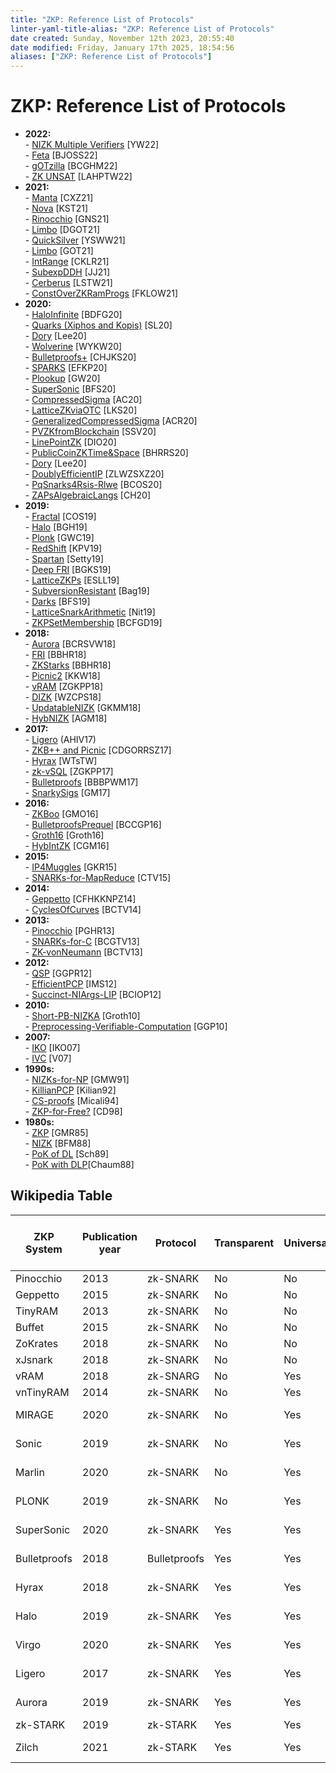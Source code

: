 ```yaml
---
title: "ZKP: Reference List of Protocols"
linter-yaml-title-alias: "ZKP: Reference List of Protocols"
date created: Sunday, November 12th 2023, 20:55:40
date modified: Friday, January 17th 2025, 18:54:56
aliases: ["ZKP: Reference List of Protocols"]
---
```


# ZKP: Reference List of Protocols

- **2022:**  
	  - [NIZK Multiple Verifiers](https://ia.cr/2022/063) [YW22]  
	  - [Feta](https://ia.cr/2022/082) [BJOSS22]  
	  - [gOTzilla](https://ia.cr/2022/170) [BCGHM22]  
	  - [ZK UNSAT](https://ia.cr/2022/206) [LAHPTW22]
- **2021:**  
	  - [Manta](https://ia.cr/2021/743) [CXZ21]  
	  - [Nova](https://ia.cr/2021/370) [KST21]  
	  - [Rinocchio](https://ia.cr/2021/322) [GNS21]  
	  - [Limbo](https://ia.cr/2021/215) [DGOT21]  
	  - [QuickSilver](https://ia.cr/2021/076) [YSWW21]  
	  - [Limbo](https://ia.cr/2021/215) [GOT21]  
	  - [IntRange](https://ia.cr/2021/540) [CKLR21]  
	  - [SubexpDDH](https://ia.cr/2021/514) [JJ21]  
	  - [Cerberus](https://ia.cr/2021/030) [LSTW21]  
	  - [ConstOverZKRamProgs](https://ia.cr/2021/979) [FKLOW21]
- **2020:**  
	  - [HaloInfinite](https://ia.cr/2020/1536) [BDFG20]  
	  - [Quarks (Xiphos and Kopis)](https://ia.cr/2020/1275) [SL20]  
	  - [Dory](https://ia.cr/2020/1274) [Lee20]  
	  - [Wolverine](https://ia.cr/2020/925) [WYKW20]  
	  - [Bulletproofs+](https://ia.cr/2020/735) [CHJKS20]  
	  - [SPARKS](https://ia.cr/2020/994) [EFKP20]  
	  - [Plookup](https://ia.cr/2020/315) [GW20]  
	  - [SuperSonic](https://ia.cr/2019/1229) [BFS20]  
	  - [CompressedSigma](https://ia.cr/2020/152) [AC20]  
	  - [LatticeZKviaOTC](https://ia.cr/2020/1448) [LKS20]  
	  - [GeneralizedCompressedSigma](https://ia.cr/2020/1447) [ACR20]  
	  - [PVZKfromBlockchain](https://ia.cr/2020/1435) [SSV20]  
	  - [LinePointZK](https://ia.cr/2020/1446) [DIO20]  
	  - [PublicCoinZKTime&Space](https://ia.cr/2020/1425) [BHRRS20]  
	  - [Dory](https://ia.cr/2020/1274) [Lee20]  
	  - [DoublyEfficientIP](https://ia.cr/2020/1247) [ZLWZSXZ20]  
	  - [PqSnarks4Rsis-Rlwe](https://ia.cr/2020/1190) [BCOS20]  
	  - [ZAPsAlgebraicLangs](https://ia.cr/2020/286) [CH20]
- **2019:**  
	  - [Fractal](https://ia.cr/2019/1076) [COS19]  
	  - [Halo](https://ia.cr/2019/1021) [BGH19]  
	  - [Plonk](https://ia.cr/2019/953) [GWC19]  
	  - [RedShift](https://ia.cr/2019/1400) [KPV19]  
	  - [Spartan](https://ia.cr/2019/550) [Setty19]  
	  - [Deep FRI](https://arxiv.org/abs/1903.12243) [BGKS19]  
	  - [LatticeZKPs](https://ia.cr/2019/445) [ESLL19]  
	  - [SubversionResistant](https://ia.cr/2019/1162) [Bag19]  
	  - [Darks](https://ia.cr/2019/1229) [BFS19]  
	  - [LatticeSnarkArithmetic](https://ia.cr/2019/1251) [Nit19]  
	  - [ZKPSetMembership](https://ia.cr/2019/1255) [BCFGD19]
- **2018:**  
	  - [Aurora](https://ia.cr/2018/828) [BCRSVW18]  
	  - [FRI](https://doi.org/10.4230/LIPIcs.ICALP.2018.14) [BBHR18]  
	  - [ZKStarks](https://ia.cr/2018/046) [BBHR18]  
	  - [Picnic2](https://ia.cr/2018/475) [KKW18]  
	  - [vRAM](https://doi.org/10.1109/SP.2018.00013) [ZGKPP18]  
	  - [DIZK](https://ia.cr/2018/691) [WZCPS18]  
	  - [UpdatableNIZK](https://ia.cr/2018/280) [GKMM18]  
	  - [HybNIZK](https://ia.cr/2018/557) [AGM18]
- **2017:**  
	  - [Ligero](https://acmccs.github.io/papers/p2087-amesA.pdf) (AHIV17)  
	  - [ZKB++ and Picnic](https://ia.cr/2017/279) [CDGORRSZ17]  
	  - [Hyrax](https://ia.cr/2017/1132) [WTsTW]  
	  - [zk-vSQL](https://ia.cr/2017/1146) [ZGKPP17]  
	  - [Bulletproofs](https://ia.cr/2017/1066) [BBBPWM17]  
	  - [SnarkySigs](https://ia.cr/2017/540) [GM17]
- **2016:**  
	  - [ZKBoo](https://ia.cr/2016/163) [GMO16]  
	  - [BulletproofsPrequel](https://ia.cr/2016/263) [BCCGP16]  
	  - [Groth16](https://ia.cr/2016/260) [Groth16]  
	  - [HybIntZK](<https://ia.cr/2016/583>) [CGM16]
- **2015:**  
	  - [IP4Muggles](https://eccc.weizmann.ac.il/report/2017/108/) [GKR15]  
	  - [SNARKs-for-MapReduce](https://ia.cr/2015/377) [CTV15]
- **2014:**  
	  - [Geppetto](https://ia.cr/2014/976) [CFHKKNPZ14]  
	  - [CyclesOfCurves](https://ia.cr/2014/595) [BCTV14]
- **2013:**  
	  - [Pinocchio](https://ia.cr/2013/279) [PGHR13]  
	  - [SNARKs-for-C](https://ia.cr/2013/507) [BCGTV13]  
	  - [ZK-vonNeumann](https://ia.cr/2013/879) [BCTV13]
- **2012:**  
	  - [QSP](https://ia.cr/2012/215) [GGPR12]  
	  - [EfficientPCP](https://doi.org/10.1007/978-3-642-28914-9_9) [IMS12]  
	  - [Succinct-NIArgs-LIP](https://ia.cr/2012/718) [BCIOP12]
- **2010:**  
	  - [Short-PB-NIZKA](https://www.iacr.org/archive/asiacrypt2010/6477323/6477323.pdf) [Groth10]  
	  - [Preprocessing-Verifiable-Computation](https://ia.cr/2009/547) [GGP10]
- **2007:**  
	  - [IKO](https://web.cs.ucla.edu/~rafail/PUBLIC/79.pdf) [IKO07]  
	  - [IVC](https://dspace.mit.edu/bitstream/handle/1721.1/38663/163581090-MIT.pdf) [V07]
- **1990s:**  
	  - [NIZKs-for-NP](https://doi.org/10.1145/116825.116852) [GMW91]  
	  - [KillianPCP](https://people.csail.mit.edu/vinodv/6892-Fall2013/efficientargs.pdf) [Kilian92]  
	  - [CS-proofs](https://doi.org/10.1137/S0097539795284959) [Micali94]  
	  - [ZKP-for-Free?](https://doi.org/10.7146/brics.v4i27.18953) [CD98]
- **1980s:**  
	  - [ZKP](https://doi.org/10.1137/0218012) [GMR85]  
	  - [NIZK](https://doi.org/10.1145/62212.62222) [BFM88]  
	  - [PoK of DL](https://doi.org/10.1007/0-387-34805-0_22) [Sch89]  
	  - [PoK with DLP](https://doi.org/10.1007/3-540-39118-5_13)[Chaum88]

## Wikipedia Table

| ZKP System      | Publication year | Protocol   | Transparent | Universal | Plausibly Post-Quantum Secure | Programming Paradigm   |
|-----------------|-------------------|------------|-------------|-----------|-------------------------------|------------------------|
| Pinocchio       | 2013              | zk-SNARK   | No          | No        | No                            | Procedural             |
| Geppetto        | 2015              | zk-SNARK   | No          | No        | No                            | Procedural             |
| TinyRAM         | 2013              | zk-SNARK   | No          | No        | No                            | Procedural             |
| Buffet          | 2015              | zk-SNARK   | No          | No        | No                            | Procedural             |
| ZoKrates        | 2018              | zk-SNARK   | No          | No        | No                            | Procedural             |
| xJsnark         | 2018              | zk-SNARK   | No          | No        | No                            | Procedural             |
| vRAM            | 2018              | zk-SNARG   | No          | Yes       | No                            | Assembly               |
| vnTinyRAM       | 2014              | zk-SNARK   | No          | Yes       | No                            | Procedural             |
| MIRAGE          | 2020              | zk-SNARK   | No          | Yes       | No                            | Arithmetic Circuits    |
| Sonic           | 2019              | zk-SNARK   | No          | Yes       | No                            | Arithmetic Circuits    |
| Marlin          | 2020              | zk-SNARK   | No          | Yes       | No                            | Arithmetic Circuits    |
| PLONK           | 2019              | zk-SNARK   | No          | Yes       | No                            | Arithmetic Circuits    |
| SuperSonic      | 2020              | zk-SNARK   | Yes         | Yes       | No                            | Arithmetic Circuits    |
| Bulletproofs    | 2018              | Bulletproofs| Yes         | Yes       | No                            | Arithmetic Circuits    |
| Hyrax           | 2018              | zk-SNARK   | Yes         | Yes       | No                            | Arithmetic Circuits    |
| Halo            | 2019              | zk-SNARK   | Yes         | Yes       | No                            | Arithmetic Circuits    |
| Virgo           | 2020              | zk-SNARK   | Yes         | Yes       | Yes                           | Arithmetic Circuits    |
| Ligero          | 2017              | zk-SNARK   | Yes         | Yes       | Yes                           | Arithmetic Circuits    |
| Aurora          | 2019              | zk-SNARK   | Yes         | Yes       | Yes                           | Arithmetic Circuits    |
| zk-STARK        | 2019              | zk-STARK   | Yes         | Yes       | Yes                           | Assembly               |
| Zilch           | 2021              | zk-STARK   | Yes         | Yes       | Yes                           | Object-Oriented        |
